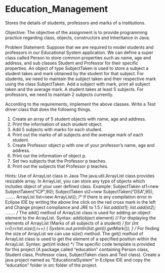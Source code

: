 # Education_Management
Stores the details of students, professors and marks of a institutions.

Objective:
The objective of the assignment is to provide programming practice regarding class, objects,
constructors and Inheritance in Java.

Problem Statement:
Suppose that we are required to model students and professors in our Educational System
application. We can define a super class called Person to store common properties such as
name, age and address, and sub classes Student and Professor for their specific properties.
An object of type SubjectTaken is used to store a subject a student takes and mark obtained
by the student for that subject. For students, we need to maintain the subject taken and their
respective mark using the class SubjectTaken. Add a subject with mark, print all subject taken
and the average mark. A student takes at least 5 subjects. For professors, we need to maintain
2 subjects currently.

According to the requirements, implement the above classes. Write a Test driver class that does
the following things.
1. Create an array of 5 student objects with name, age and address.
2. Print the information of each student object.
3. Add 5 subjects with marks for each student.
4. Print out the marks of all subjects and the average mark of each student.
5. Create Professor object p with one of your professor’s name, age and address.
6. Print out the information of object p.
7. Set two subjects that the Professor p teaches.
8. Print out the subjects that Professor p teaches.

Hints: Use of ArrayList class in Java
The java.util.ArrayList class provides resizable array. In ArrayList, you can store any type
of objects which includes object of your user defined class.
Example:
SubjectTaken st1=new SubjectTaken(“ICP”,90);
SubjectTaken st2=new SubjectTaken(“DSA”,95);
........
ArrayList<SubjectTaken> list=new ArrayList<SubjectTaken>();
/*
If there is any compilation error in Eclipse IDE by writing the above line
click on the red cross mark in the left and
Change project compliance and
JRE to 1.5
*/
list.add(st1);
list.add(st2);
........
/*
The add() method of ArrayList class is used for adding an object element to
the ArrayList.
Syntax:
add(object element)
*//*
For displaying the elements of ArrayList (Marks of all subjects of a student)
*/
for (int i=0;i<list.size();i++)
{
System.out.println(list.get(i).getMark());
}
/*
For finding the size of ArrayList we can use size() method.
The get() method of ArrayList class is used to get the element of a specified
position within the ArrayList.
Syntax:
get(int index)
*/
The specific code template is provided for this project (A package called “education”
containing Person class, Student class, Professor class, SubjectTaken class and Test class).
Create a java project named as “EducationalSystem” in Eclipse IDE and copy the “education”
folder in src folder of the project.
